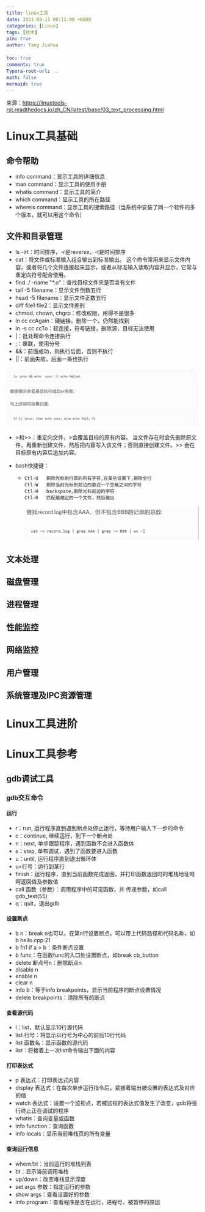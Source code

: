 ```yaml
---
title: linux工具
date: 2021-09-11 00:11:00 +0800
categories: [Linux]
tags: [技术]
pin: true
author: Tang Jiahua

toc: true
comments: true
Typora-root-url: ..
math: false
mermaid: true
---
```




来源：https://linuxtools-rst.readthedocs.io/zh_CN/latest/base/03_text_processing.html

# Linux工具基础

## 命令帮助

- info command：显示工具的详细信息
- man command：显示工具的使用手册
- whatis command：显示工具的简介
- which command：显示工具的所在路径
- whereis command：显示工具的搜索路径（当系统中安装了同一个软件的多个版本，就可以用这个命令）

## 文件和目录管理

- ls -lrt：时间排序，-r是reverse，-t是时间排序
- cat：将文件或标准输入组合输出到标准输出。 这个命令常用来显示文件内容，或者将几个文件连接起来显示，或者从标准输入读取内容并显示，它常与重定向符号配合使用。
- find ./ -name "*.o"：查找目标文件夹是否含有文件
- tail -5 filename：显示文件倒数五行
- head -5 filename：显示文件正数五行
- diff file1 file2：显示文件差别
- chmod, chown, chgrp：修改权限，用得不是很多
- ln cc ccAgain：硬链接，删除一个，仍然能找到
- ln -s cc ccTo：软连接，符号链接，删除源，目标无法使用
- |：批处理命令连接执行
- ;：串联，使用分号
- &&：前面成功，则执行后面，否则不执行
- ||：前面失败，后面一条也执行

![image-20210912003525237](2021-09-11-linux-tool.assets/image-20210912003525237.png)

- \>和>>：重定向文件，\>会覆盖目标的原有内容。 当文件存在时会先删除原文件，再重新创建文件，然后把内容写入该文件；否则直接创建文件。>> 会在目标原有内容后追加内容。

- bash快捷键：

  - ```bash
    Ctl-U   删除光标到行首的所有字符,在某些设置下,删除全行
    Ctl-W   删除当前光标到前边的最近一个空格之间的字符
    Ctl-H   backspace,删除光标前边的字符
    Ctl-R   匹配最相近的一个文件，然后输出
    ```

    ![image-20210912003549083](2021-09-11-linux-tool.assets/image-20210912003549083.png)

    

## 文本处理



## 磁盘管理

## 进程管理

## 性能监控

## 网络监控

## 用户管理

## 系统管理及IPC资源管理

# Linux工具进阶

# Linux工具参考

## gdb调试工具

### gdb交互命令

#### 运行

- r：run, 运行程序直到遇到断点处停止运行，等待用户输入下一步的命令
- c：continue, 继续运行，到下一个断点处
- n：next, 单步跟踪程序，遇到函数不会进入函数体
- s：step, 单布调试，遇到了函数要进入函数
- u：until, 运行程序直到退出循环体
- u+行号：运行到某行
- finish：运行程序，直到当前函数完成返回，并打印函数返回时的堆栈地址呵呵返回值及参数值
- call 函数（参数）：调用程序中的可见函数，并 传递参数，如call gdb_test(55)
- q：quit，退出gdb

#### 设置断点

- b n：break n也可以，在第n行设置断点。可以带上代码路径和代码名称，如 b hello.cpp:21
- b fn1 if a > b：条件断点设置
- b func：在函数func的入口处设置断点，如break cb_button
- delete 断点号n：删除断点n
- disable n
- enable n
- clear n
- info b：等于info breakpoints，显示当前程序的断点设置情况
- delete breakpoints：清除所有的断点

#### 查看源代码

- l：list，默认显示10行源代码
- list 行号：将显示以行号为中心的前后10行代码
- list 函数名：显示函数的源代码
- list：将接着上一次list命令输出下面的内容

#### 打印表达式

- p 表达式：打印表达式内容
- display 表达式：在每次单步运行指令后，紧接着输出被设置的表达式及对应的值
- watch 表达式：设置一个监视点，若被监视的表达式值发生了改变，gdb将强行终止正在调试的程序
- whatis：查询变量或函数
- info function：查询函数
- info locals：显示当前堆栈页的所有变量

#### 查询运行信息

- where/bt：当前运行的堆栈列表
- bt：显示当前调用堆栈
- up/down：改变堆栈显示深度
- set args 参数：指定运行的参数
- show args：查看设置好的参数
- info program：查看程序是否在运行，进程号，被暂停的原因



